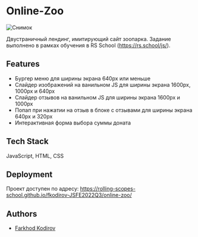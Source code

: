 # Online-Zoo
![Снимок](https://user-images.githubusercontent.com/53420013/201478280-3ec5064d-728f-405e-86ba-de185ec03d3a.PNG)

Двустраничный лендинг, имитирующий сайт зоопарка. Задание выполнено в рамках обучения в RS School (https://rs.school/js/).


## Features
- Бургер меню для ширины экрана 640px или меньше
- Слайдер изображений на ванильном JS для ширины экрана 1600px, 1000px и 640px
- Слайдер отзывов на ванильном JS для ширины экрана 1600px и 1000px
- Попап при нажатии на отзыв в блоке с отзывами для ширины экрана 640px и 320px
- Интерактивная форма выбора суммы доната


## Tech Stack

JavaScript, HTML, CSS


## Deployment
Проект доступен по адресу: https://rolling-scopes-school.github.io/fkodirov-JSFE2022Q3/online-zoo/


## Authors

- [Farkhod Kodirov](https://github.com/fkodirov)
